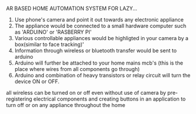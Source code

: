 AR BASED HOME AUTOMATION SYSTEM FOR LAZY...
1) Use phone's camera and point it out towards any electronic appliance
2) The appliance would be connected to a small hardware computer such as 'ARDUINO' or 'RASBERRY PI'
3) Various controllable appliances would be highligted in your camera by a box(similar to face tracking)'
4) Information through wireless or bluetooth transfer would be sent to arduino
5) Arduino will further be attached to your home mains mcb's (this is the place where wires from all components go through)
6) Arduino and combination of heavy transistors or relay circuit will turn the device ON or OFF.

all wireless can be turned on or off even without use of camera by pre-registering electrical components and creating buttons in an application to turn off or on any appliance throughout the home
